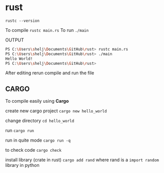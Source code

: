 # rust

`rustc --version`

To compile `rustc main.rs`
To run `./main`

OUTPUT

```bash
PS C:\Users\shelj\Documents\GitHub\rust> rustc main.rs
PS C:\Users\shelj\Documents\GitHub\rust> ./main       
Hello World!
PS C:\Users\shelj\Documents\GitHub\rust> 
```

After editing rerun compile and run the file

## CARGO

To compile easily using **Cargo**

create new cargo project `cargo new hello_world`

change directory `cd hello_world`

run `cargo run`

run in quite mode `cargo run -q`

to check code `cargo check`

install library (crate in rust)
`cargo add rand` where rand is a `import random` library in python
